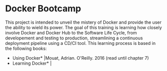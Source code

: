 # Docker Bootcamp

This project is intended to unveil the mistery of Docker and provide the user the ability to wield its power. The goal of this training is learning how closely involve Docker and Docker Hub to the Software Life Cycle, from developement and testing to production, streamlining a continuous deployment pipeline using a CD/CI tool. This learning process is based in the following books:

- Using Docker* |Mouat, Adrian. O'Reilly. 2016 (read until chapter 7)
- Learning Docker* |
